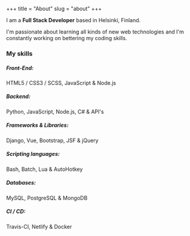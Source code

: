 +++
title = "About"
slug = "about"
+++

I am a **Full Stack Developer** based in Helsinki, Finland.

I'm passionate about learning all kinds of new web technologies and I'm constantly working on bettering my coding skills.

### My skills

##### Front-End:

HTML5 / CSS3 / SCSS, JavaScript & Node.js

##### Backend:

Python, JavaScript, Node.js, C# & API's

##### Frameworks & Libraries:

Django, Vue, Bootstrap, JSF & jQuery

##### Scripting languages:

Bash, Batch, Lua & AutoHotkey

##### Databases:

MySQL, PostgreSQL & MongoDB

##### CI / CD:

Travis-CI, Netlify & Docker

